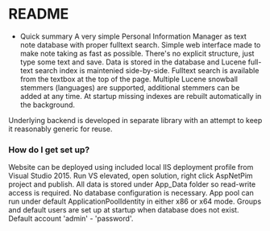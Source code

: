 # README #

* Quick summary
A very simple Personal Information Manager as text note database with proper fulltext search. Simple web interface made to make note taking as fast as possible.
There's no explicit structure, just type some text and save. Data is stored in the database and Lucene full-text search index is maintenied side-by-side.
Fulltext search is available from the textbox at the top of the page. Multiple Lucene snowball stemmers (languages) are supported, additional stemmers can be added at any time.
At startup missing indexes are rebuilt automatically in the background.

Underlying backend is developed in separate library with an attempt to keep it reasonably generic for reuse.

### How do I get set up? ###
Website can be deployed using included local IIS deployment profile from Visual Studio 2015.
Run VS elevated, open solution, right click AspNetPim project and publish.
All data is stored under App_Data folder so read-write access is required. No database configuration is necessary.
App pool can run under default ApplicationPoolIdentity in either x86 or x64 mode.
Groups and default users are set up at startup when database does not exist. Default account 'admin' - 'password'.
